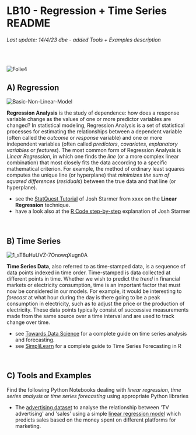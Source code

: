 # LB10 - Regression + Time Series README
###### Last update: 14/4/23 dbe - added Tools + Examples description
</br>

![Folie4](https://user-images.githubusercontent.com/52699611/168085602-800c1f8a-1771-4bf1-a588-448af5cee539.PNG)


## A) Regression

![Basic-Non-Linear-Model](https://user-images.githubusercontent.com/52699611/168087475-9a8e1ad8-0e86-457d-86f1-6d7fa7abbb6b.jpg)


**Regression Analysis** is the study of dependence: how does a response variable change as the values of one or more predictor variables are changed? In statistical modeling, Regression Analysis is a set of statistical processes for estimating the relationships between a dependent variable (often called the *outcome* or *response* variable) and one or more independent variables (often called *predictors*, *covariates*, *explanatory variables* or *features*). The most common form of Regression Analysis is *Linear Regression*, in which one finds the *line* (or a more complex linear combination) that most closely fits the data according to a specific mathematical criterion. For example, the method of ordinary least squares computes the unique line (or hyperplane) that *minimizes the sum of squared differences* (*residuals*) between the true data and that line (or hyperplane).

* see the [StatQuest Tutorial](https://youtu.be/nk2CQITm_eo) of Josh Starmer from xxxx on the **Linear Regression** technique. 
* have a look also at the [R Code step-by-step](https://youtu.be/u1cc1r_Y7M0) explanation of Josh Starmer    
</br>


## B) Time Series

![1_sT8uHuUVZ-7OnowqXugn0A](https://user-images.githubusercontent.com/52699611/168086108-6b1e8fb9-77e6-4832-acfc-49d99a575356.png)


**Time Series Data**, also referred to as time-stamped data, is a sequence of data points indexed in time order. Time-stamped is data collected at different points in time. Whether we wish to predict the *trend* in financial markets or electricity consumption, time is an important factor that must now be considered in our models. For example, it would be interesting to *forecast* at what hour during the day is there going to be a peak consumption in electricity, such as to adjust the price or the production of electricity. These data points typically consist of successive measurements made from the same source over a time interval and are used to track change over time.

* see [Towards Data Science](https://towardsdatascience.com/the-complete-guide-to-time-series-analysis-and-forecasting-70d476bfe775) for a complete guide on time series analysis and forecasting.   
* see [SimpliLearn](https://www.simplilearn.com/tutorials/data-science-tutorial/time-series-forecasting-in-r) for a complete guide to Time Series Forecasting in R
</br>



## C) Tools and Examples  

Find the following Python Notebooks dealing with *linear regression*, *time series analysis* or *time series forecasting* using appropriate Python libraries   

* The [advertising dataset](https://github.com/sawubona-gmbh/BINA-FS23-WORK/blob/2c1def124c2d61f211071641d0da9f2a7fc93fde/LB10-Regression+TimeSeries/Python/DATA_Werbung.csv) to analyse the relationship between 'TV advertising' and 'sales' using a simple [linear regression model](https://github.com/sawubona-gmbh/BINA-FS23-WORK/blob/2c1def124c2d61f211071641d0da9f2a7fc93fde/LB10-Regression+TimeSeries/Python/Python_Linear_REGRESSION_Advertising_v1.ipynb) which predicts sales based on the money spent on different platforms for marketing.



